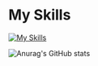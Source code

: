 # My Skills

[![My Skills](https://skillicons.dev/icons?i=js,html,css,bootstrap,arch,cs,cpp,discord,dotnet,electron,react,nodejs,flask,ai,opencv,tensorflow,lua,md,powershell,py,pytorch,robloxstudio,sqlite,vscode,visualstudio,windows)](https://skillicons.dev)


![Anurag's GitHub stats](https://github-readme-stats.vercel.app/api?username=x9o&show_icons=true&theme=radical)
